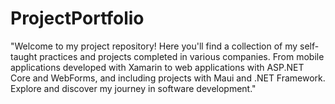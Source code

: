 # ProjectPortfolio
"Welcome to my project repository! Here you'll find a collection of my self-taught practices and projects completed in various companies. From mobile applications developed with Xamarin to web applications with ASP.NET Core and WebForms, and including projects with Maui and .NET Framework. Explore and discover my journey in software development."
